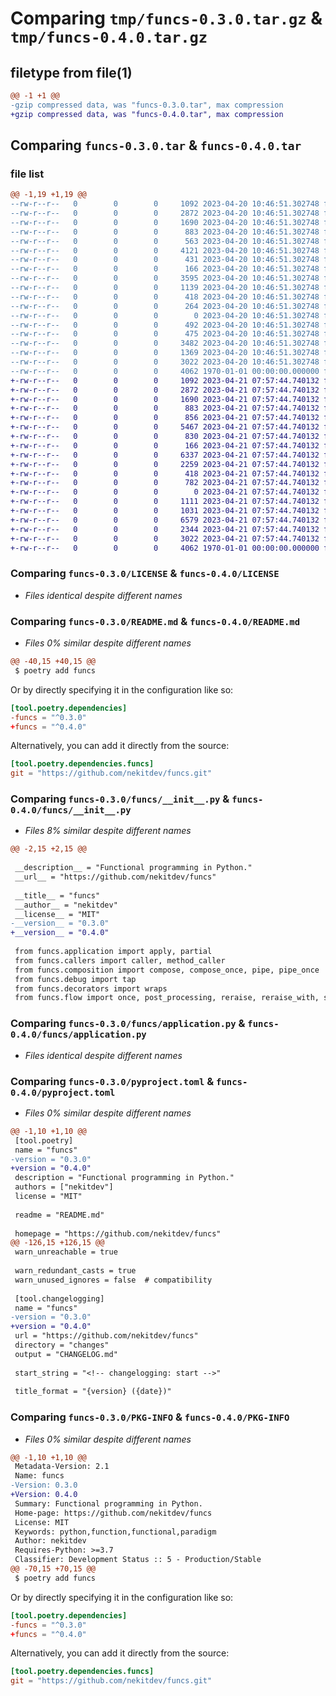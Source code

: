 # Comparing `tmp/funcs-0.3.0.tar.gz` & `tmp/funcs-0.4.0.tar.gz`

## filetype from file(1)

```diff
@@ -1 +1 @@
-gzip compressed data, was "funcs-0.3.0.tar", max compression
+gzip compressed data, was "funcs-0.4.0.tar", max compression
```

## Comparing `funcs-0.3.0.tar` & `funcs-0.4.0.tar`

### file list

```diff
@@ -1,19 +1,19 @@
--rw-r--r--   0        0        0     1092 2023-04-20 10:46:51.302748 funcs-0.3.0/LICENSE
--rw-r--r--   0        0        0     2872 2023-04-20 10:46:51.302748 funcs-0.3.0/README.md
--rw-r--r--   0        0        0     1690 2023-04-20 10:46:51.302748 funcs-0.3.0/funcs/__init__.py
--rw-r--r--   0        0        0      883 2023-04-20 10:46:51.302748 funcs-0.3.0/funcs/application.py
--rw-r--r--   0        0        0      563 2023-04-20 10:46:51.302748 funcs-0.3.0/funcs/callers.py
--rw-r--r--   0        0        0     4121 2023-04-20 10:46:51.302748 funcs-0.3.0/funcs/composition.py
--rw-r--r--   0        0        0      431 2023-04-20 10:46:51.302748 funcs-0.3.0/funcs/debug.py
--rw-r--r--   0        0        0      166 2023-04-20 10:46:51.302748 funcs-0.3.0/funcs/decorators.py
--rw-r--r--   0        0        0     3595 2023-04-20 10:46:51.302748 funcs-0.3.0/funcs/flow.py
--rw-r--r--   0        0        0     1139 2023-04-20 10:46:51.302748 funcs-0.3.0/funcs/functions.py
--rw-r--r--   0        0        0      418 2023-04-20 10:46:51.302748 funcs-0.3.0/funcs/getters.py
--rw-r--r--   0        0        0      264 2023-04-20 10:46:51.302748 funcs-0.3.0/funcs/primitives.py
--rw-r--r--   0        0        0        0 2023-04-20 10:46:51.302748 funcs-0.3.0/funcs/py.typed
--rw-r--r--   0        0        0      492 2023-04-20 10:46:51.302748 funcs-0.3.0/funcs/reduction.py
--rw-r--r--   0        0        0      475 2023-04-20 10:46:51.302748 funcs-0.3.0/funcs/types.py
--rw-r--r--   0        0        0     3482 2023-04-20 10:46:51.302748 funcs-0.3.0/funcs/typing.py
--rw-r--r--   0        0        0     1369 2023-04-20 10:46:51.302748 funcs-0.3.0/funcs/unpacking.py
--rw-r--r--   0        0        0     3022 2023-04-20 10:46:51.302748 funcs-0.3.0/pyproject.toml
--rw-r--r--   0        0        0     4062 1970-01-01 00:00:00.000000 funcs-0.3.0/PKG-INFO
+-rw-r--r--   0        0        0     1092 2023-04-21 07:57:44.740132 funcs-0.4.0/LICENSE
+-rw-r--r--   0        0        0     2872 2023-04-21 07:57:44.740132 funcs-0.4.0/README.md
+-rw-r--r--   0        0        0     1690 2023-04-21 07:57:44.740132 funcs-0.4.0/funcs/__init__.py
+-rw-r--r--   0        0        0      883 2023-04-21 07:57:44.740132 funcs-0.4.0/funcs/application.py
+-rw-r--r--   0        0        0      856 2023-04-21 07:57:44.740132 funcs-0.4.0/funcs/callers.py
+-rw-r--r--   0        0        0     5467 2023-04-21 07:57:44.740132 funcs-0.4.0/funcs/composition.py
+-rw-r--r--   0        0        0      830 2023-04-21 07:57:44.740132 funcs-0.4.0/funcs/debug.py
+-rw-r--r--   0        0        0      166 2023-04-21 07:57:44.740132 funcs-0.4.0/funcs/decorators.py
+-rw-r--r--   0        0        0     6337 2023-04-21 07:57:44.740132 funcs-0.4.0/funcs/flow.py
+-rw-r--r--   0        0        0     2259 2023-04-21 07:57:44.740132 funcs-0.4.0/funcs/functions.py
+-rw-r--r--   0        0        0      418 2023-04-21 07:57:44.740132 funcs-0.4.0/funcs/getters.py
+-rw-r--r--   0        0        0      782 2023-04-21 07:57:44.740132 funcs-0.4.0/funcs/primitives.py
+-rw-r--r--   0        0        0        0 2023-04-21 07:57:44.740132 funcs-0.4.0/funcs/py.typed
+-rw-r--r--   0        0        0     1111 2023-04-21 07:57:44.740132 funcs-0.4.0/funcs/reduction.py
+-rw-r--r--   0        0        0     1031 2023-04-21 07:57:44.740132 funcs-0.4.0/funcs/types.py
+-rw-r--r--   0        0        0     6579 2023-04-21 07:57:44.740132 funcs-0.4.0/funcs/typing.py
+-rw-r--r--   0        0        0     2344 2023-04-21 07:57:44.740132 funcs-0.4.0/funcs/unpacking.py
+-rw-r--r--   0        0        0     3022 2023-04-21 07:57:44.740132 funcs-0.4.0/pyproject.toml
+-rw-r--r--   0        0        0     4062 1970-01-01 00:00:00.000000 funcs-0.4.0/PKG-INFO
```

### Comparing `funcs-0.3.0/LICENSE` & `funcs-0.4.0/LICENSE`

 * *Files identical despite different names*

### Comparing `funcs-0.3.0/README.md` & `funcs-0.4.0/README.md`

 * *Files 0% similar despite different names*

```diff
@@ -40,15 +40,15 @@
 $ poetry add funcs
 ```
 
 Or by directly specifying it in the configuration like so:
 
 ```toml
 [tool.poetry.dependencies]
-funcs = "^0.3.0"
+funcs = "^0.4.0"
 ```
 
 Alternatively, you can add it directly from the source:
 
 ```toml
 [tool.poetry.dependencies.funcs]
 git = "https://github.com/nekitdev/funcs.git"
```

### Comparing `funcs-0.3.0/funcs/__init__.py` & `funcs-0.4.0/funcs/__init__.py`

 * *Files 8% similar despite different names*

```diff
@@ -2,15 +2,15 @@
 
 __description__ = "Functional programming in Python."
 __url__ = "https://github.com/nekitdev/funcs"
 
 __title__ = "funcs"
 __author__ = "nekitdev"
 __license__ = "MIT"
-__version__ = "0.3.0"
+__version__ = "0.4.0"
 
 from funcs.application import apply, partial
 from funcs.callers import caller, method_caller
 from funcs.composition import compose, compose_once, pipe, pipe_once
 from funcs.debug import tap
 from funcs.decorators import wraps
 from funcs.flow import once, post_processing, reraise, reraise_with, suppress, wrap_with
```

### Comparing `funcs-0.3.0/funcs/application.py` & `funcs-0.4.0/funcs/application.py`

 * *Files identical despite different names*

### Comparing `funcs-0.3.0/pyproject.toml` & `funcs-0.4.0/pyproject.toml`

 * *Files 0% similar despite different names*

```diff
@@ -1,10 +1,10 @@
 [tool.poetry]
 name = "funcs"
-version = "0.3.0"
+version = "0.4.0"
 description = "Functional programming in Python."
 authors = ["nekitdev"]
 license = "MIT"
 
 readme = "README.md"
 
 homepage = "https://github.com/nekitdev/funcs"
@@ -126,15 +126,15 @@
 warn_unreachable = true
 
 warn_redundant_casts = true
 warn_unused_ignores = false  # compatibility
 
 [tool.changelogging]
 name = "funcs"
-version = "0.3.0"
+version = "0.4.0"
 url = "https://github.com/nekitdev/funcs"
 directory = "changes"
 output = "CHANGELOG.md"
 
 start_string = "<!-- changelogging: start -->"
 
 title_format = "{version} ({date})"
```

### Comparing `funcs-0.3.0/PKG-INFO` & `funcs-0.4.0/PKG-INFO`

 * *Files 0% similar despite different names*

```diff
@@ -1,10 +1,10 @@
 Metadata-Version: 2.1
 Name: funcs
-Version: 0.3.0
+Version: 0.4.0
 Summary: Functional programming in Python.
 Home-page: https://github.com/nekitdev/funcs
 License: MIT
 Keywords: python,function,functional,paradigm
 Author: nekitdev
 Requires-Python: >=3.7
 Classifier: Development Status :: 5 - Production/Stable
@@ -70,15 +70,15 @@
 $ poetry add funcs
 ```
 
 Or by directly specifying it in the configuration like so:
 
 ```toml
 [tool.poetry.dependencies]
-funcs = "^0.3.0"
+funcs = "^0.4.0"
 ```
 
 Alternatively, you can add it directly from the source:
 
 ```toml
 [tool.poetry.dependencies.funcs]
 git = "https://github.com/nekitdev/funcs.git"
```

